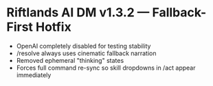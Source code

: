 # Riftlands AI DM v1.3.2 — Fallback-First Hotfix
- OpenAI completely disabled for testing stability
- /resolve always uses cinematic fallback narration
- Removed ephemeral "thinking" states
- Forces full command re-sync so skill dropdowns in /act appear immediately
